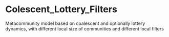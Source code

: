 # Colescent_Lottery_Filters
Metacommunity model based on coalescent and optionally lottery dynamics, with different local size of communities and different local filters
